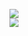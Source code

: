 [![](https://img.shields.io/badge/Made%20With-Github%20Spray-lightgrey.svg?style=for-the-badge&logo=github)](https://github.com/Annihil/github-spray#32265)  
[![](https://i.imgur.com/2DrTn0Z.gif)](https://github.com/Annihil/github-spray)